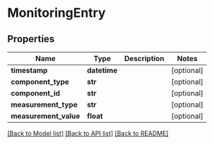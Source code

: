 # MonitoringEntry

## Properties
Name | Type | Description | Notes
------------ | ------------- | ------------- | -------------
**timestamp** | **datetime** |  | [optional] 
**component_type** | **str** |  | [optional] 
**component_id** | **str** |  | [optional] 
**measurement_type** | **str** |  | [optional] 
**measurement_value** | **float** |  | [optional] 

[[Back to Model list]](../README.md#documentation-for-models) [[Back to API list]](../README.md#documentation-for-api-endpoints) [[Back to README]](../README.md)


